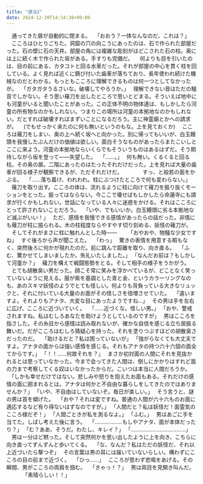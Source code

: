 ```yaml
---
title: "適当2"
date: 2024-12-20T14:14:38+09:00
---
```

　通ってきた扉が自動的に閉まる。
　｢おおう？一体なんなのだ、これは？｣
　こころはひとりごちた。洞窟の穴の向こうにあったのは、石で作られた部屋だった。石の壁に石の天井。部屋の角には複雑な彫刻がほどこされた石の柱。奥には上に続く木で作られた坂がある。手すりも完備だ。
　何よりも目を引いたのは、目の前にある、カタコトと回る水車だった。それが部屋の中心を貫く柱を回している。よく見れば近くに錆び付いた歯車が落ちており、長年使われ続けた機械なのだとわかる。もっともこころに理解できるものは何一つとしてなかったが。
　｢ガタガタうるさいな。破壊してやろうか。｣
　理解できない音はただの騒音でしかない。そう思い薙刀を出したところで思いとどまる。そういえば地中にも河童がいると聞いたことがあった。この正体不明の物体達は、もしかしたら河童の所有物なのかもしれない。つまりこの場所は河童の本拠地なのかもしれない。だとすれば破壊すればまずいことになるだろう。主に神霊廟とかへの請求が。
　(でもせっかく来たのに何も無いというのもな。上を見ておくか)
　こころは薙刀をしまい、奥の上へ続く坂へと向かった。別に帰ってもいいが、白玉饅頭を我慢したぶんだけの価値は欲しい。面白そうなものがあったらまたこいしとここに来よう。河童の本拠地ならいくらでもそういうものはあるはずだ。そう期待しながら坂を登って――失望した。
　｢……。｣
　何も無い。くるくると回る柱。その奥の扉。二階にあったのはたったそれだけだった。上を見れば大量の歯車が回る様子が観察できるが、ただそれだけだ。
　
　
　すっ、と般若の面をかぶる。
　｢……落ち着け、われわれ。柱にぶつけたところで何も変わらない。｣
　薙刀を取り出す。こころの体は、流れるように柱に向けて薙刀を振り抜くモーションをとった。振ってはならない。今ここで壊せばもしかしたら命蓮寺にも請求が行くかもしれない。世話になっている人々に迷惑をかける。それはこころにとって許されないことだろう。
　｢いや、でもいいか。白玉饅頭に劣る本拠地など滅ぶがいい！｣
　ただ、感情を我慢できる感情があったらの話だった。非情にも薙刀が柱に振られる。木の柱程度ならやすやす切り刻める、妖怪の薙刀が。
　そしてそれがまさに柱に触れんとした時――
　
　｢おやおや、物騒な少女ですね｣
　すぐ後ろから声が聞こえた。
　｢わっ｣
　驚きの表情を用意する暇もなく、突然後ろに何かが現れたのだ。前に跳んで距離を取り、向き直る。
　｢ふむ、驚かせてしまいましたか。失礼いたしました。｣
　｢なんだお前は？もしかして河童か？｣
　薙刀を構えて戦闘態勢をとる。そして相手の様子をうかがう。
　とても胡散臭い男だった。顔こそ常に笑みを浮かべているが、どことなく笑っていないように見える。服が紫を基調とした青と金、というカラーリングなのも、あのスキマ妖怪のようでとても怪しい。何よりも背負っている大きなリュックと、それに付いている大量のお面がその怪しさを倍増させていた。
　｢違いますよ。それよりもアナタ、大変な目にあったようですね…｣
　その男は手を左右に広げ、こころに近づいていく。
　｢……近づくな。怪しい男。｣
　｢おや、警戒されますね。私はむしろあなたを助けようとしているのですが｣
　男はこころを指さした。その糸目から感情は読み取れないが、確かな自信を感じる立ち居振る舞いだ。だがこころはむしろ猜疑心を持った。それを塗りつぶすほどの胡散臭さだったのだ。
　｢助けるだと？私は困っていないが｣
　｢強がらなくても大丈夫ですよ。アナタの面からは強い感情を感じる。それもアナタの持つ六十六個の面全てからです。｣
　｢！！……何故それを？｣
　まさか初対面の人間にそれを見抜かれるとは思っていなかった。今まで会ってきた人間は、倒しにかかりはすれど面の力まで考察してくる奴はいなかったからだ。こいつは本当に人間だろうか。
　｢しかも幸せだけではない。悲しみや怒りを抱えたお面もある。それだけの感情の面に囲まれるとは。アナタは何かと不自由な暮らしをしてきたのではありませんか？｣
　｢いや、不自由はしていないぞ。毎日が楽しい。｣
　そう言うと、謎の男は首を傾げた。
　｢おや？それは変ですね。普通の人間が六十六ものお面に適応するなど有り得ないはずなのですが。｣
　｢人間だと？私は妖怪だ！面霊気のこころ様だぞ！｣
　｢人間ごときが私を測るなよ。｣
　｢ふむ。｣
　男はあごに手を当てた。しばし考えた後に言う。
　｢………………もしやアナタ、面が本体だったり？｣
　｢む？ああ、そうだ。わたし、キレイ？｣
　｢………………………………｣
　男は一分ほど黙った。そして突然何かを思い出したように上を向き、こちらに向き直ってずんずんと歩いてくる。
　｢な、なんだ？私はただの妖怪だ、それ以上近づいたら撃つぞ｣
　その言葉は男の耳には届いていないらしい。構わずにこころの目の前まで近づく。
　｢ひっ……｣
　こころが思わず悲鳴をあげる。その瞬間、男がこころの両肩を掴む。
　｢きゃっ！？｣
　男は両目を見開き叫んだ。
　
　
　｢素晴らしい！！｣
